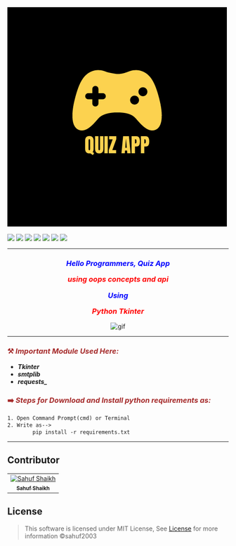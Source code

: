 <img src="https://github.com/sahuf2003/QUIZ-GUI-/blob/main/images/Quiz_app.png">

![](https://img.shields.io/badge/Programming_Language-Python-blue.svg)
![](https://img.shields.io/badge/Main_Tool_Used-Tkinter-orange.svg)
![](https://img.shields.io/badge/Support_Tool_Used-smtplib,requests-orange.svg)
![](https://img.shields.io/badge/Python_Version-3.12-blue.svg)
![](https://img.shields.io/badge/Application-Quiz-brown.svg)
![](https://img.shields.io/badge/APi_used-Trivia-red.svg)
![](https://img.shields.io/badge/Status-Complete-green.svg)

---
### <p align="center" style="color: blue">***Hello Programmers, Quiz App <p align="center" style="color: red">using oops concepts and api </p> <p align="center" style="color: blue">Using</p> <p align="center" style="color: red">Python Tkinter***</p></p>

<p align="center"> <img alt="gif" height="400px" width="550px" ok"/><br></p>

---
### <p align="left" style="color: brown">⚒️ _Important Module Used Here:_</p>
- ***_Tkinter_***
- ***_smtplib_***
- ***requests_***

### <p align="left" style="color: brown">➡️ _Steps for Download and Install python requirements as:_</p>

```
1. Open Command Prompt(cmd) or Terminal
2. Write as-->
        pip install -r requirements.txt
```

---






## Contributor <a name = "Contributor"></a>

<table>
  <tr>
    <td align="center">
    <a href="https://github.com/sahuf2003" target="_black">
    <img src="https://github.com/sahuf2003.png" width="150px;" alt="Sahuf Shaikh"/>
    <br />
    <sub><b>Sahuf Shaikh</b></sub></a>
    </td>
    
    
  </tr>
 </table>

## License <a name = "license"></a>

> This software is licensed under MIT License, See [License](https://github.com/) for more information ©sahuf2003

